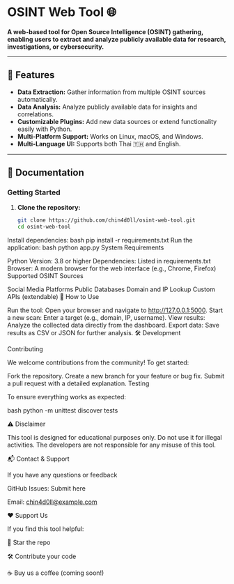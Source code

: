 # OSINT Web Tool 🌐

**A web-based tool for Open Source Intelligence (OSINT) gathering, enabling users to extract and analyze publicly available data for research, investigations, or cybersecurity.**

---

## 🚀 Features
- **Data Extraction:** Gather information from multiple OSINT sources automatically.
- **Data Analysis:** Analyze publicly available data for insights and correlations.
- **Customizable Plugins:** Add new data sources or extend functionality easily with Python.
- **Multi-Platform Support:** Works on Linux, macOS, and Windows.
- **Multi-Language UI:** Supports both Thai 🇹🇭 and English.

---

## 📖 Documentation
### **Getting Started**
1. **Clone the repository:**
   ```bash
   git clone https://github.com/chin4d0ll/osint-web-tool.git
   cd osint-web-tool
Install dependencies:
bash
pip install -r requirements.txt
Run the application:
bash
python app.py
System Requirements

Python Version: 3.8 or higher
Dependencies: Listed in requirements.txt
Browser: A modern browser for the web interface (e.g., Chrome, Firefox)
Supported OSINT Sources

Social Media Platforms
Public Databases
Domain and IP Lookup
Custom APIs (extendable)
🔧 How to Use

Run the tool:
Open your browser and navigate to http://127.0.0.1:5000.
Start a new scan:
Enter a target (e.g., domain, IP, username).
View results:
Analyze the collected data directly from the dashboard.
Export data:
Save results as CSV or JSON for further analysis.
🛠️ Development

Contributing

We welcome contributions from the community! To get started:

Fork the repository.
Create a new branch for your feature or bug fix.
Submit a pull request with a detailed explanation.
Testing

To ensure everything works as expected:

bash
python -m unittest discover tests

⚠️ Disclaimer

This tool is designed for educational purposes only. Do not use it for illegal activities. The developers are not responsible for any misuse of this tool.

📬 Contact & Support

If you have any questions or feedback

GitHub Issues: Submit here

Email: chin4d0ll@example.com

❤️ Support Us

If you find this tool helpful:

🌟 Star the repo

🛠️ Contribute your code

☕ Buy us a coffee (coming soon!)
